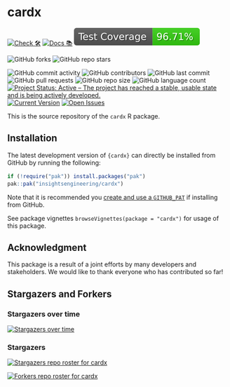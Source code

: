 # cardx

<!-- start badges -->
[![Check 🛠](https://github.com/insightsengineering/cardx/actions/workflows/check.yaml/badge.svg)](https://insightsengineering.github.io/cardx/main/unit-test-report/)
[![Docs 📚](https://github.com/insightsengineering/cardx/actions/workflows/docs.yaml/badge.svg)](https://insightsengineering.github.io/cardx/)
[![Code Coverage 📔](https://raw.githubusercontent.com/insightsengineering/cardx/_xml_coverage_reports/data/main/badge.svg)](https://insightsengineering.github.io/cardx/main/coverage-report/)

![GitHub forks](https://img.shields.io/github/forks/insightsengineering/cardx?style=social)
![GitHub repo stars](https://img.shields.io/github/stars/insightsengineering/cardx?style=social)

![GitHub commit activity](https://img.shields.io/github/commit-activity/m/insightsengineering/cardx)
![GitHub contributors](https://img.shields.io/github/contributors/insightsengineering/cardx)
![GitHub last commit](https://img.shields.io/github/last-commit/insightsengineering/cardx)
![GitHub pull requests](https://img.shields.io/github/issues-pr/insightsengineering/cardx)
![GitHub repo size](https://img.shields.io/github/repo-size/insightsengineering/cardx)
![GitHub language count](https://img.shields.io/github/languages/count/insightsengineering/cardx)
[![Project Status: Active – The project has reached a stable, usable state and is being actively developed.](https://www.repostatus.org/badges/latest/active.svg)](https://www.repostatus.org/#active)
[![Current Version](https://img.shields.io/github/r-package/v/insightsengineering/cardx/main?color=purple\&label=package%20version)](https://github.com/insightsengineering/cardx/tree/main)
[![Open Issues](https://img.shields.io/github/issues-raw/insightsengineering/cardx?color=red\&label=open%20issues)](https://github.com/insightsengineering/cardx/issues?q=is%3Aissue+is%3Aopen+sort%3Aupdated-desc)
<!-- end badges -->

This is the source repository of the `cardx` R package.

## Installation

The latest development version of `{cardx}` can directly be installed from GitHub by running the following:

```r
if (!require("pak")) install.packages("pak")
pak::pak("insightsengineering/cardx")
```

Note that it is recommended you [create and use a `GITHUB_PAT`](https://docs.github.com/en/authentication/keeping-your-account-and-data-secure/creating-a-personal-access-token) if installing from GitHub.

See package vignettes `browseVignettes(package = "cardx")` for usage of this package.

## Acknowledgment

This package is a result of a joint efforts by many developers and stakeholders. We would like to thank everyone who has contributed so far!

## Stargazers and Forkers

### Stargazers over time

[![Stargazers over time](https://starchart.cc/insightsengineering/cardx.svg)](https://starchart.cc/insightsengineering/cardx)

### Stargazers

[![Stargazers repo roster for cardx](https://reporoster.com/stars/insightsengineering/cardx)](https://github.com/insightsengineering/cardx/stargazers)

[![Forkers repo roster for cardx](https://reporoster.com/forks/insightsengineering/cardx)](https://github.com/insightsengineering/cardx/network/members)
